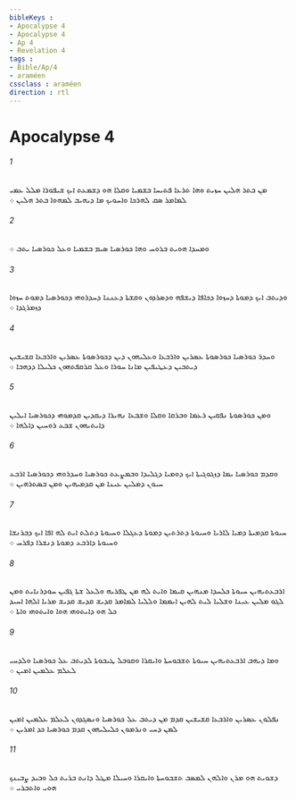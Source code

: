 ```yaml
---
bibleKeys : 
- Apocalypse 4
- Apocalypse 4
- Ap 4
- Revelation 4
tags : 
- Bible/Ap/4
- araméen
cssclass : araméen
direction : rtl
---
```


# Apocalypse 4

###### 1
ܡܢ ܒܬܪ ܗܠܝܢ ܚܙܝܬ ܘܗܐ ܬܪܥܐ ܦܬܝܚܐ ܒܫܡܝܐ ܘܩܠܐ ܗܘ ܕܫܡܥܬ ܐܝܟ ܫܝܦܘܪܐ ܡܠܠ ܥܡܝ ܠܡܐܡܪ ܤܩ ܠܗܪܟܐ ܘܐܚܘܝܟ ܡܐ ܕܝܗܝܒ ܠܡܗܘܐ ܒܬܪ ܗܠܝܢ ܀
###### 2
ܘܡܚܕܐ ܗܘܝܬ ܒܪܘܚ ܘܗܐ ܟܘܪܤܝܐ ܤܝܡ ܒܫܡܝܐ ܘܥܠ ܟܘܪܤܝܐ ܝܬܒ ܀
###### 3
ܘܕܝܬܒ ܐܝܟ ܕܡܘܬܐ ܕܚܙܘܐ ܕܟܐܦܐ ܕܝܫܦܗ ܘܕܤܪܕܘܢ ܘܩܫܬܐ ܕܥܢܢܐ ܕܚܕܪܘܗܝ ܕܟܘܪܤܝܐ ܕܡܘܬ ܚܙܘܐ ܕܙܡܪܓܕܐ ܀
###### 4
ܘܚܕܪ ܟܘܪܤܝܐ ܟܘܪܤܘܬܐ ܥܤܪܝܢ ܘܐܪܒܥܐ ܘܥܠܝܗܘܢ ܕܝܢ ܕܟܘܪܤܘܬܐ ܥܤܪܝܢ ܘܐܪܒܥܐ ܩܫܝܫܝܢ ܕܝܬܒܝܢ ܕܥܛܝܦܝܢ ܡܐܢܐ ܚܘܪܐ ܘܥܠ ܩܪܩܦܬܗܘܢ ܟܠܝܠܐ ܕܕܗܒܐ ܀
###### 5
ܘܡܢ ܟܘܪܤܘܬܐ ܢܦܩܝܢ ܪܥܡܐ ܘܒܪܩܐ ܘܩܠܐ ܘܫܒܥܐ ܢܗܝܪܐ ܕܝܩܕܝܢ ܩܕܡܘܗܝ ܕܟܘܪܤܝܐ ܐܝܠܝܢ ܕܐܝܬܝܗܘܢ ܫܒܥ ܪܘܚܝܢ ܕܐܠܗܐ ܀
###### 6
ܘܩܕܡ ܟܘܪܤܝܐ ܝܡܐ ܕܙܓܘܓܝܬܐ ܐܝܟ ܕܘܡܝܐ ܕܓܠܝܕܐ ܘܒܡܨܥܬ ܟܘܪܤܝܐ ܘܚܕܪܘܗܝ ܕܟܘܪܤܝܐ ܐܪܒܥ ܚܝܘܢ ܕܡܠܝܢ ܥܝܢܐ ܡܢ ܩܕܡܝܗܝܢ ܘܡܢ ܒܤܬܪܗܝܢ ܀
###### 7
ܚܝܘܬܐ ܩܕܡܝܬܐ ܕܡܝܐ ܠܐܪܝܐ ܘܚܝܘܬܐ ܕܬܪܬܝܢ ܕܡܘܬܐ ܕܥܓܠܐ ܘܚܝܘܬܐ ܕܬܠܬ ܐܝܬ ܠܗ ܐܦܐ ܐܝܟ ܕܒܪܢܫܐ ܘܚܝܘܬܐ ܕܐܪܒܥ ܕܡܘܬܐ ܕܢܫܪܐ ܕܦܪܚ ܀
###### 8
ܐܪܒܥܬܝܗܝܢ ܚܝܘܬܐ ܟܠܚܕܐ ܡܢܗܝܢ ܩܝܡܐ ܘܐܝܬ ܠܗ ܡܢ ܛܦܪܝܗ ܘܠܥܠ ܫܬܐ ܓܦܝܢ ܚܘܕܪܢܐܝܬ ܘܡܢ ܠܓܘ ܡܠܝܢ ܥܝܢܐ ܘܫܠܝܐ ܠܝܬ ܠܗܝܢ ܐܝܡܡܐ ܘܠܠܝܐ ܠܡܐܡܪ ܩܕܝܫ ܩܕܝܫ ܩܕܝܫ ܡܪܝܐ ܐܠܗܐ ܐܚܝܕ ܟܠ ܗܘ ܕܐܝܬܘܗܝ ܗܘܐ ܘܐܝܬܘܗܝ ܘܐܬܐ ܀
###### 9
ܘܡܐ ܕܝܗܒ ܐܪܒܥܬܝܗܝܢ ܚܝܘܬܐ ܬܫܒܘܚܬܐ ܘܐܝܩܪܐ ܘܩܘܒܠ ܛܝܒܘܬܐ ܠܕܝܬܒ ܥܠ ܟܘܪܤܝܐ ܘܠܕܚܝ ܠܥܠܡ ܥܠܡܝܢ ܐܡܝܢ ܀
###### 10
ܢܦܠܘܢ ܥܤܪܝܢ ܘܐܪܒܥܐ ܩܫܝܫܝܢ ܩܕܡ ܡܢ ܕܝܬܒ ܥܠ ܟܘܪܤܝܐ ܘܢܤܓܕܘܢ ܠܥܠܡ ܥܠܡܝܢ ܐܡܝܢ ܠܡܢ ܕܚܝ ܘܢܪܡܘܢ ܟܠܝܠܝܗܘܢ ܩܕܡ ܟܘܪܤܝܐ ܟܕ ܐܡܪܝܢ ܀
###### 11
ܕܫܘܝܬ ܗܘ ܡܪܢ ܘܐܠܗܢ ܠܡܤܒ ܬܫܒܘܚܬܐ ܘܐܝܩܪܐ ܘܚܝܠܐ ܡܛܠ ܕܐܢܬ ܒܪܝܬ ܟܠ ܘܒܝܕ ܨܒܝܢܟ ܗܘܝ ܘܐܬܒܪܝ ܀
